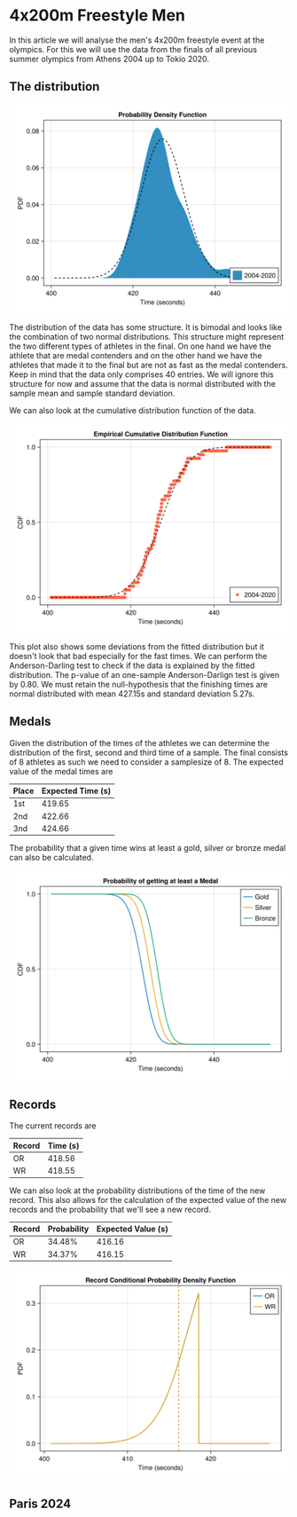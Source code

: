 # 4x200m Freestyle Men

In this article we will analyse the men's 4x200m freestyle event at the olympics. For this we will use the data from the finals of all previous summer olympics from Athens 2004 up to Tokio 2020. 

## The distribution

<p><img alt="freestyle-4x200m-men-pdf" src="../images/freestyle/freestyle-4x200m-men-distributionpdf.svg" style="float:center; width:600px" /></p>

The distribution of the data has some structure. It is bimodal and looks like the combination of two normal distributions. This structure might represent the two different types of athletes in the final. On one hand we have the athlete that are medal contenders and on the other hand we have the athletes that made it to the final but are not as fast as the medal contenders. Keep in mind that the data only comprises 40 entries. We will ignore this structure for now and assume that the data is normal distributed with the sample mean and sample standard deviation.

We can also look at the cumulative distribution function of the data.
<p><img alt="freestyle-4x200m-men-cdf" src="../images/freestyle/freestyle-4x200m-men-distributioncdf.svg" style="float:center; width:600px" /></p>
This plot also shows some deviations from the fitted distribution but it doesn't look that bad especially for the fast times. We can perform the Anderson-Darling test to check if the data is explained by the fitted distribution. The p-value of an one-sample Anderson-Darlign test is given by 0.80. We must retain the null-hypothesis that the finishing times are normal distributed with mean 427.15s and standard deviation 5.27s.

## Medals
Given the distribution of the times of the athletes we can determine the distribution of the first, second and third time of a sample. The final consists of 8 athletes as such we need to consider a samplesize of 8. The expected value of the medal times are

| Place | Expected Time (s) |
| ----- | ------------- |
| 1st | 419.65 |
| 2nd | 422.66 |
| 3nd | 424.66 |

The probability that a given time wins at least a gold, silver or bronze medal can also be calculated.
<p><img alt="freestyle-4x200m-men-medal" src="../images/freestyle/freestyle-4x200m-men-medal.svg" style="float:center; width:600px" /></p>

## Records
The current records are

| Record | Time (s) |
|----|-------|
| OR | 418.56|
| WR | 418.55|

We can also look at the probability distributions of the time of the new record. This also allows for the calculation of the expected value of the new records and the probability that we'll see a new record.

| Record | Probability | Expected Value (s)|
| -- | ------ | --- |
| OR | 34.48% | 416.16 |
| WR | 34.37% | 416.15 |

<p><img alt="freestyle-4x200m-men-record" src="../images/freestyle/freestyle-4x200m-men-records.svg" style="float:center; width:600px" /></p>


## Paris 2024
